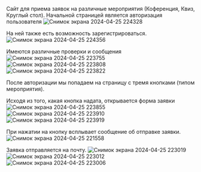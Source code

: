 Сайт для приема заявок на различные мероприятия (Коференция, Квиз, Круглый стол). Начальной страницей является авторизация пользователя ![Снимок экрана 2024-04-25 224328](https://github.com/Varyaa04/requests/assets/123052378/4520ae65-df7f-4a1d-99f1-16fc1fb7455f)

На ней также есть возможность зарегистрироваться.
![Снимок экрана 2024-04-25 224356](https://github.com/Varyaa04/requests/assets/123052378/ce6cb316-1db2-4c53-a557-a6b7eedda71f)

Имеются различные проверки и сообщения 
![Снимок экрана 2024-04-25 223755](https://github.com/Varyaa04/requests/assets/123052378/fe328f18-71c8-45ff-9985-7e8f192595d4)
![Снимок экрана 2024-04-25 223808](https://github.com/Varyaa04/requests/assets/123052378/8244899e-4208-41c9-874f-580cbce745cb)
![Снимок экрана 2024-04-25 223822](https://github.com/Varyaa04/requests/assets/123052378/31487ebb-2fa1-4cf0-af81-3ef27f8fed26)

После авторизации мы попадаем на страницу с тремя кнопками (типом мероприятия). 

Исходя из того, какая кнопка надата, открывается форма заявки![Снимок экрана 2024-04-25 223855](https://github.com/Varyaa04/requests/assets/123052378/c38612b9-11a0-41f1-86cd-220d5d778e69)
![Снимок экрана 2024-04-25 223910](https://github.com/Varyaa04/requests/assets/123052378/079a56f8-0614-4b8b-9607-aa94e651eb30)
![Снимок экрана 2024-04-25 223919](https://github.com/Varyaa04/requests/assets/123052378/a6b4324c-bbd8-46a6-aae2-fb0d9e32ae30)

При нажатии на кнопку всплывает сообщение об отправке заявки. 
![Снимок экрана 2024-04-25 221558](https://github.com/Varyaa04/requests/assets/123052378/1a6a9e2b-d092-4f5c-9dca-38ae255827bc)

Заявка отправляется на почту.
![Снимок экрана 2024-04-25 223019](https://github.com/Varyaa04/requests/assets/123052378/9a3e7d4d-2017-47b9-a3e3-3db5090896b9)
![Снимок экрана 2024-04-25 223012](https://github.com/Varyaa04/requests/assets/123052378/dc2bdebe-d66a-4d28-b269-ff31718dee45)
![Снимок экрана 2024-04-25 223006](https://github.com/Varyaa04/requests/assets/123052378/3a81cbbb-4d46-43de-8a91-abad0e7d6c72)
